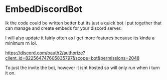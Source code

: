 # EmbedDiscordBot
Ik the code could be written better but its just a quick bot i put together that can manage and create embeds for your discord server.

I will also update it fairly often as i get more features because its kinda a minimum rn lol.

https://discord.com/oauth2/authorize?client_id=822564747605835797&scope=bot&permissions=2048

To just the invite the bot, however it isnt hosted so will only run when i turn it on.
